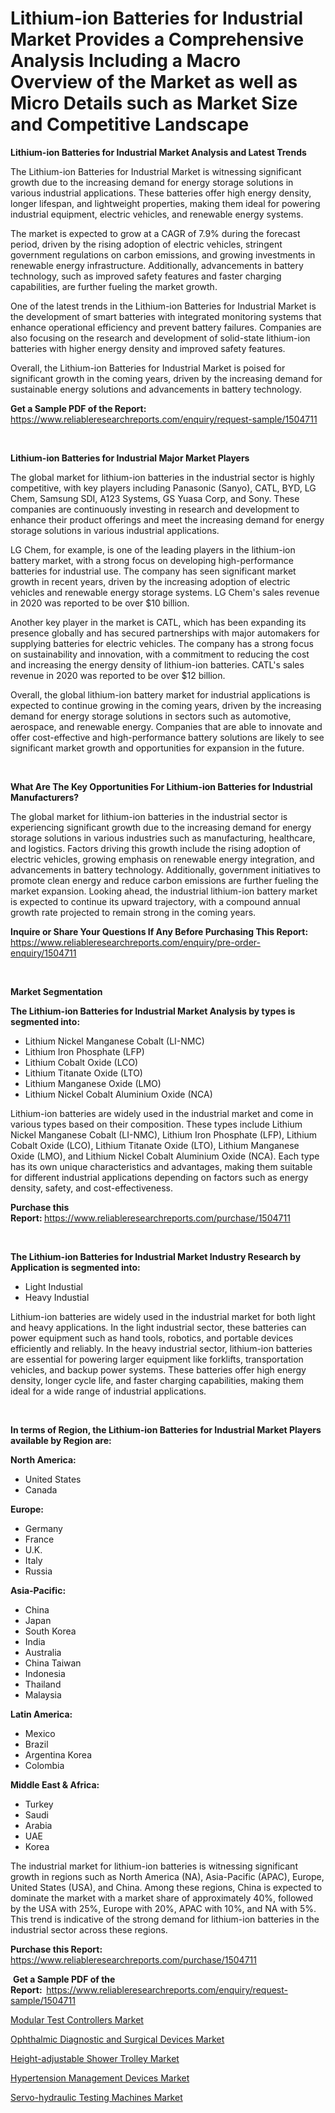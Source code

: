 <p><h1>Lithium-ion Batteries for Industrial Market Provides a Comprehensive Analysis Including a Macro Overview of the Market as well as Micro Details such as Market Size and Competitive Landscape</h1></p><p><strong>Lithium-ion Batteries for Industrial Market Analysis and Latest Trends</strong></p>
<p><p>The Lithium-ion Batteries for Industrial Market is witnessing significant growth due to the increasing demand for energy storage solutions in various industrial applications. These batteries offer high energy density, longer lifespan, and lightweight properties, making them ideal for powering industrial equipment, electric vehicles, and renewable energy systems.</p><p>The market is expected to grow at a CAGR of 7.9% during the forecast period, driven by the rising adoption of electric vehicles, stringent government regulations on carbon emissions, and growing investments in renewable energy infrastructure. Additionally, advancements in battery technology, such as improved safety features and faster charging capabilities, are further fueling the market growth.</p><p>One of the latest trends in the Lithium-ion Batteries for Industrial Market is the development of smart batteries with integrated monitoring systems that enhance operational efficiency and prevent battery failures. Companies are also focusing on the research and development of solid-state lithium-ion batteries with higher energy density and improved safety features.</p><p>Overall, the Lithium-ion Batteries for Industrial Market is poised for significant growth in the coming years, driven by the increasing demand for sustainable energy solutions and advancements in battery technology.</p></p>
<p><strong>Get a Sample PDF of the Report:&nbsp;</strong> <a href="https://www.reliableresearchreports.com/enquiry/request-sample/1504711">https://www.reliableresearchreports.com/enquiry/request-sample/1504711</a></p>
<p>&nbsp;</p>
<p><strong>Lithium-ion Batteries for Industrial Major Market Players</strong></p>
<p><p>The global market for lithium-ion batteries in the industrial sector is highly competitive, with key players including Panasonic (Sanyo), CATL, BYD, LG Chem, Samsung SDI, A123 Systems, GS Yuasa Corp, and Sony. These companies are continuously investing in research and development to enhance their product offerings and meet the increasing demand for energy storage solutions in various industrial applications.</p><p>LG Chem, for example, is one of the leading players in the lithium-ion battery market, with a strong focus on developing high-performance batteries for industrial use. The company has seen significant market growth in recent years, driven by the increasing adoption of electric vehicles and renewable energy storage systems. LG Chem's sales revenue in 2020 was reported to be over $10 billion.</p><p>Another key player in the market is CATL, which has been expanding its presence globally and has secured partnerships with major automakers for supplying batteries for electric vehicles. The company has a strong focus on sustainability and innovation, with a commitment to reducing the cost and increasing the energy density of lithium-ion batteries. CATL's sales revenue in 2020 was reported to be over $12 billion.</p><p>Overall, the global lithium-ion battery market for industrial applications is expected to continue growing in the coming years, driven by the increasing demand for energy storage solutions in sectors such as automotive, aerospace, and renewable energy. Companies that are able to innovate and offer cost-effective and high-performance battery solutions are likely to see significant market growth and opportunities for expansion in the future.</p></p>
<p>&nbsp;</p>
<p><strong>What Are The Key Opportunities For Lithium-ion Batteries for Industrial Manufacturers?</strong></p>
<p><p>The global market for lithium-ion batteries in the industrial sector is experiencing significant growth due to the increasing demand for energy storage solutions in various industries such as manufacturing, healthcare, and logistics. Factors driving this growth include the rising adoption of electric vehicles, growing emphasis on renewable energy integration, and advancements in battery technology. Additionally, government initiatives to promote clean energy and reduce carbon emissions are further fueling the market expansion. Looking ahead, the industrial lithium-ion battery market is expected to continue its upward trajectory, with a compound annual growth rate projected to remain strong in the coming years.</p></p>
<p><strong>Inquire or Share Your Questions If Any Before Purchasing This Report:</strong> <a href="https://www.reliableresearchreports.com/enquiry/pre-order-enquiry/1504711">https://www.reliableresearchreports.com/enquiry/pre-order-enquiry/1504711</a></p>
<p>&nbsp;</p>
<p><strong>Market Segmentation</strong></p>
<p><strong>The Lithium-ion Batteries for Industrial Market Analysis by types is segmented into:</strong></p>
<p><ul><li>Lithium Nickel Manganese Cobalt (LI-NMC)</li><li>Lithium Iron Phosphate (LFP)</li><li>Lithium Cobalt Oxide (LCO)</li><li>Lithium Titanate Oxide (LTO)</li><li>Lithium Manganese Oxide (LMO)</li><li>Lithium Nickel Cobalt Aluminium Oxide (NCA)</li></ul></p>
<p><p>Lithium-ion batteries are widely used in the industrial market and come in various types based on their composition. These types include Lithium Nickel Manganese Cobalt (LI-NMC), Lithium Iron Phosphate (LFP), Lithium Cobalt Oxide (LCO), Lithium Titanate Oxide (LTO), Lithium Manganese Oxide (LMO), and Lithium Nickel Cobalt Aluminium Oxide (NCA). Each type has its own unique characteristics and advantages, making them suitable for different industrial applications depending on factors such as energy density, safety, and cost-effectiveness.</p></p>
<p><strong>Purchase this Report:&nbsp;</strong><a href="https://www.reliableresearchreports.com/purchase/1504711">https://www.reliableresearchreports.com/purchase/1504711</a></p>
<p>&nbsp;</p>
<p><strong>The Lithium-ion Batteries for Industrial Market Industry Research by Application is segmented into:</strong></p>
<p><ul><li>Light Industial</li><li>Heavy Industial</li></ul></p>
<p><p>Lithium-ion batteries are widely used in the industrial market for both light and heavy applications. In the light industrial sector, these batteries can power equipment such as hand tools, robotics, and portable devices efficiently and reliably. In the heavy industrial sector, lithium-ion batteries are essential for powering larger equipment like forklifts, transportation vehicles, and backup power systems. These batteries offer high energy density, longer cycle life, and faster charging capabilities, making them ideal for a wide range of industrial applications.</p></p>
<p>&nbsp;</p>
<p><strong>In terms of Region, the Lithium-ion Batteries for Industrial Market Players available by Region are:</strong></p>
<p>
    <p> <strong> North America: </strong>
        <ul>
            <li>United States</li>
            <li>Canada</li>
        </ul>
        </p> 
    <p> <strong> Europe: </strong>
        <ul>
            <li>Germany</li>
            <li>France</li>
            <li>U.K.</li>
            <li>Italy</li>
            <li>Russia</li>
        </ul>
        </p> 
    <p> <strong> Asia-Pacific: </strong>
        <ul>
            <li>China</li>
            <li>Japan</li>
            <li>South Korea</li>
            <li>India</li>
            <li>Australia</li>
            <li>China Taiwan</li>
            <li>Indonesia</li>
            <li>Thailand</li>
            <li>Malaysia</li>
        </ul>
        </p> 
    <p> <strong> Latin America: </strong>
        <ul>
            <li>Mexico</li>
            <li>Brazil</li>
            <li>Argentina Korea</li>
            <li>Colombia</li>
        </ul>
        </p> 
    <p> <strong> Middle East & Africa: </strong>
        <ul>
            <li>Turkey</li>
            <li>Saudi</li>
            <li>Arabia</li>
            <li>UAE</li>
            <li>Korea</li>
        </ul>
    </p>
    </p>
<p><p>The industrial market for lithium-ion batteries is witnessing significant growth in regions such as North America (NA), Asia-Pacific (APAC), Europe, United States (USA), and China. Among these regions, China is expected to dominate the market with a market share of approximately 40%, followed by the USA with 25%, Europe with 20%, APAC with 10%, and NA with 5%. This trend is indicative of the strong demand for lithium-ion batteries in the industrial sector across these regions.</p></p>
<p><strong>Purchase this Report: </strong><a href="https://www.reliableresearchreports.com/purchase/1504711">https://www.reliableresearchreports.com/purchase/1504711</a></p>
<p>&nbsp;<strong>Get a Sample PDF of the Report:&nbsp;&nbsp;</strong><a href="https://www.reliableresearchreports.com/enquiry/request-sample/1504711">https://www.reliableresearchreports.com/enquiry/request-sample/1504711</a></p>
<p><strong></strong></p>
<p><p><a href="https://github.com/kosella/Market-Research-Report-List-1/blob/main/modular-test-controllers-market.md">Modular Test Controllers Market</a></p><p><a href="https://medium.com/@lisasanchez1968/ophthalmic-diagnostic-and-surgical-devices-market-size-market-outlook-and-market-forecast-2024-to-9787a1cfefe4">Ophthalmic Diagnostic and Surgical Devices Market</a></p><p><a href="https://medium.com/@entelabrahimi1961/height-adjustable-shower-trolley-nbsp-market-focuses-on-market-share-size-and-projected-forecast-941b26043016">Height-adjustable Shower Trolley Market</a></p><p><a href="https://medium.com/@lisasanchez1968/hypertension-management-devices-market-size-and-market-trends-complete-industry-overview-2024-to-e553d7d4b10a">Hypertension Management Devices Market</a></p><p><a href="https://github.com/nathandecarvalho/Market-Research-Report-List-1/blob/main/servo-hydraulic-testing-machines-market.md">Servo-hydraulic Testing Machines Market</a></p></p>